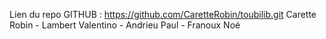 Lien du repo GITHUB : https://github.com/CaretteRobin/toubilib.git
Carette Robin - Lambert Valentino - Andrieu Paul - Franoux Noé